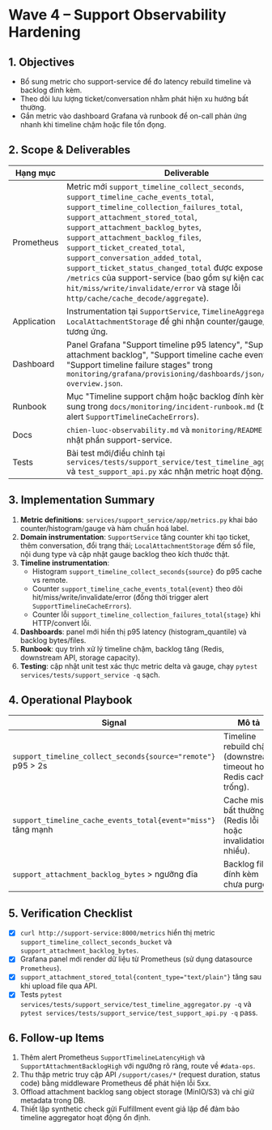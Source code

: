 # Wave 4 – Support Observability Hardening

## 1. Objectives
- Bổ sung metric cho support-service để đo latency rebuild timeline và backlog đính kèm.
- Theo dõi lưu lượng ticket/conversation nhằm phát hiện xu hướng bất thường.
- Gắn metric vào dashboard Grafana và runbook để on-call phản ứng nhanh khi timeline chậm hoặc file tồn đọng.

## 2. Scope & Deliverables
| Hạng mục | Deliverable |
| --- | --- |
| Prometheus | Metric mới `support_timeline_collect_seconds`, `support_timeline_cache_events_total`, `support_timeline_collection_failures_total`, `support_attachment_stored_total`, `support_attachment_backlog_bytes`, `support_attachment_backlog_files`, `support_ticket_created_total`, `support_conversation_added_total`, `support_ticket_status_changed_total` được expose qua `/metrics` của support-service (bao gồm sự kiện cache `hit/miss/write/invalidate/error` và stage lỗi `http/cache/cache_decode/aggregate`). |
| Application | Instrumentation tại `SupportService`, `TimelineAggregator`, `LocalAttachmentStorage` để ghi nhận counter/gauge/histogram tương ứng. |
| Dashboard | Panel Grafana "Support timeline p95 latency", "Support attachment backlog", "Support timeline cache events", "Support timeline failure stages" trong `monitoring/grafana/provisioning/dashboards/json/dataflow-overview.json`. |
| Runbook | Mục "Timeline support chậm hoặc backlog đính kèm tăng" bổ sung trong `docs/monitoring/incident-runbook.md` (bao gồm alert `SupportTimelineCacheErrors`). |
| Docs | `chien-luoc-observability.md` và `monitoring/README.md` cập nhật phần support-service. |
| Tests | Bài test mới/điều chỉnh tại `services/tests/support_service/test_timeline_aggregator.py` và `test_support_api.py` xác nhận metric hoạt động. |

## 3. Implementation Summary
1. **Metric definitions**: `services/support_service/app/metrics.py` khai báo counter/histogram/gauge và hàm chuẩn hoá label.
2. **Domain instrumentation**: `SupportService` tăng counter khi tạo ticket, thêm conversation, đổi trạng thái; `LocalAttachmentStorage` đếm số file, nội dung type và cập nhật gauge backlog theo kích thước thật.
3. **Timeline instrumentation**:
   - Histogram `support_timeline_collect_seconds{source}` đo p95 cache vs remote.
   - Counter `support_timeline_cache_events_total{event}` theo dõi hit/miss/write/invalidate/error (đồng thời trigger alert `SupportTimelineCacheErrors`).
   - Counter lỗi `support_timeline_collection_failures_total{stage}` khi HTTP/convert lỗi.
4. **Dashboards**: panel mới hiển thị p95 latency (histogram_quantile) và backlog bytes/files.
5. **Runbook**: quy trình xử lý timeline chậm, backlog tăng (Redis, downstream API, storage capacity).
6. **Testing**: cập nhật unit test xác thực metric delta và gauge, chạy `pytest services/tests/support_service -q` sạch.

## 4. Operational Playbook
| Signal | Mô tả | Hành động nhanh |
| --- | --- | --- |
| `support_timeline_collect_seconds{source="remote"}` p95 > 2s | Timeline rebuild chậm (downstream timeout hoặc Redis cache trống). | Kiểm tra Redis TTL, log support-service, trạng thái order/payment/fulfillment API; cân nhắc degrade timeline hoặc tăng TTL. |
| `support_timeline_cache_events_total{event="miss"}` tăng mạnh | Cache miss bất thường (Redis lỗi hoặc invalidation nhiều). | Kiểm tra Redis availability, TTL; dùng `/support/cases/{id}/timeline/refresh` kiểm chứng. |
| `support_attachment_backlog_bytes` > ngưỡng đĩa | Backlog file đính kèm chưa purge. | Dọn dẹp storage, chuyển file sang offload bucket, mở rộng volume. |

## 5. Verification Checklist
- [x] `curl http://support-service:8000/metrics` hiển thị metric `support_timeline_collect_seconds_bucket` và `support_attachment_backlog_bytes`.
- [x] Grafana panel mới render dữ liệu từ Prometheus (sử dụng datasource `Prometheus`).
- [x] `support_attachment_stored_total{content_type="text/plain"}` tăng sau khi upload file qua API.
- [x] Tests `pytest services/tests/support_service/test_timeline_aggregator.py -q` và `pytest services/tests/support_service/test_support_api.py -q` pass.

## 6. Follow-up Items
1. Thêm alert Prometheus `SupportTimelineLatencyHigh` và `SupportAttachmentBacklogHigh` với ngưỡng rõ ràng, route về `#data-ops`.
2. Thu thập metric truy cập API `/support/cases/*` (request duration, status code) bằng middleware Prometheus để phát hiện lỗi 5xx.
3. Offload attachment backlog sang object storage (MinIO/S3) và chỉ giữ metadata trong DB.
4. Thiết lập synthetic check gửi Fulfillment event giả lập để đảm bảo timeline aggregator hoạt động ổn định.
